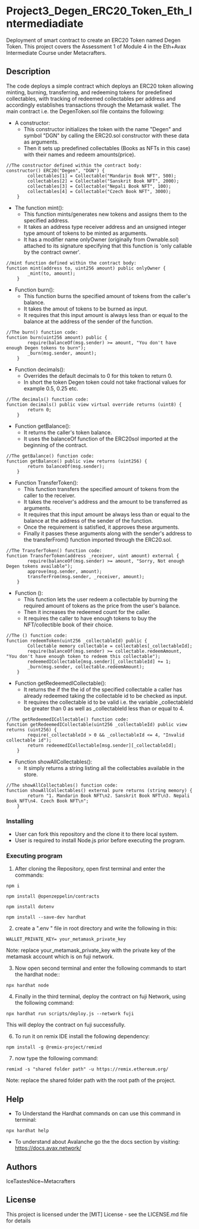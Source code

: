 # Project3_Degen_ERC20_Token_Eth_Intermediadiate

Deployment of smart contract to create an ERC20 Token named Degen Token.
This project covers the Assessment 1 of Module 4 in the Eth+Avax Intermediate Course under Metacrafters.

## Description

The code deploys a simple contract which deploys an ERC20 token allowing minting, burning, transferring, and redeeming tokens for predefined collectables, with tracking of redeemed collectables per address and accordingly establishes transactions through the Metamask wallet. The main contract i.e. the  DegenToken.sol file contains the following:
* A constructor:
	* This constructor initializes the token with the name "Degen" and symbol "DGN" by calling the ERC20.sol constructor with these data as arguments.
	* Then it sets up predefined collectables (Books as NFTs in this case) with their names and redeem amounts(price).
```
//The constructor defined within the contract body: 
constructor() ERC20("Degen", "DGN") {
        collectables[1] = Collectable("Mandarin Book NFT", 500);
        collectables[2] = Collectable("Sanskrit Book NFT", 2000);
        collectables[3] = Collectable("Nepali Book NFT", 100);
        collectables[4] = Collectable("Czech Book NFT", 3000);
    }
```

* The function mint():
  * This function mints/generates new tokens and assigns them to the specified address.
  * It takes an address type receiver address and an unsigned integer type amount of tokens to be minted as arguments.
  * It has a modifier name onlyOwner (originally from Ownable.sol) attached to its signature specifying that this function is 'only callable by the contract owner'.
```
//mint function defined within the contract body:
function mint(address to, uint256 amount) public onlyOwner {
        _mint(to, amount);
    }
```
* Function burn():
  * This function burns the specified amount of tokens from the caller's balance.
  * It takes the amout of tokens to be burned as input.
  * It requires that this input amount is always less than or equal to the balance at the address of the sender of the function.
```
//The burn() function code: 
function burn(uint256 amount) public {
        require(balanceOf(msg.sender) >= amount, "You don't have enough Degen tokens to burn");
        _burn(msg.sender, amount);
    }
```
* Function decimals():
  * Overrides the default decimals to 0 for this token to return 0.
  * In short the token Degen token could not take fractional values for example 0.5, 0.25 etc. 
```
//The decimals() function code: 
function decimals() public view virtual override returns (uint8) {
        return 0;
    }
```
* Function getBalance():
  * It returns the caller's token balance.
  * It uses the balanceOf function of the ERC20sol imported at the beginning of the contract.
```
//The getBalance() function code: 
function getBalance() public view returns (uint256) {
        return balanceOf(msg.sender);
    }
```
* Function TransferToken():
  * This function transfers the specified amount of tokens from the caller to the receiver.
  * It takes the receiver's address and the amount to be transferred as arguments. 
  * It requires that this input amount be always less than or equal to the balance at the address of the sender of the function.
  * Once the requirement is satisfied, it approves these arguments.
  * Finally it passes these arguments along with the sender's address to the transferFrom() function imported through the ERC20.sol.
```
//The TransferToken() function code: 
function TransferToken(address _receiver, uint amount) external {
        require(balanceOf(msg.sender) >= amount, "Sorry, Not enough Degen tokens available");
        approve(msg.sender, amount);
        transferFrom(msg.sender, _receiver, amount);
    }
```
* Function ():
  * This function lets the user redeem a collectable by burning the required amount of tokens as the price from the user's balance.
  * Then it increases the redeemed count for the caller.
  * It requires the caller to have enough tokens to buy the NFT/collectible book of their choice.
```
//The () function code: 
function redeemToken(uint256 _collectableId) public {
        Collectable memory collectable = collectables[_collectableId];
        require(balanceOf(msg.sender) >= collectable.redeemAmount, "You don't have enough token to redeem this collectable");
        redeemedICollectable[msg.sender][_collectableId] += 1;
        _burn(msg.sender, collectable.redeemAmount);
    }
```
* Function getRedeemedICollectable():
  * It returns the if the the id of the specified collectable a caller has already redeemed taking the collectable id to be checked as input.
  * It requires the collectable id to be valid i.e. the variable _collectableId be greater than 0 as well as _collectableId less than or equal to 4.
```
//The getRedeemedICollectable() function code: 
function getRedeemedICollectable(uint256 _collectableId) public view returns (uint256) {
        require(_collectableId > 0 && _collectableId <= 4, "Invalid collectable id");
        return redeemedICollectable[msg.sender][_collectableId];
    }
```
* Function showAllCollectables():
  * It simply returns a string listing all the collectables available in the store.
```
//The showAllCollectables() function code: 
function showAllCollectables() external pure returns (string memory) {
        return "1. Mandarin Book NFT\n2. Sanskrit Book NFT\n3. Nepali Book NFT\n4. Czech Book NFT\n";
    }
```


### Installing

* User can fork this repository and the clone it to there local system. 
* User is required to install Node.js prior before executing the program.


### Executing program

1. After cloning the Repository, open first terminal and enter the commands: 

```shell
npm i
```
```shell
npm install @openzeppelin/contracts
```
```shell
npm install dotenv
```
```shell
npm install --save-dev hardhat
```

2. create a ".env " file in root directory and write the following in this:
```shell
WALLET_PRIVATE_KEY= your_metamask_private_key
```
Note: replace your_metamask_private_key with the private key of the metamask account which is on fuji network.

3. Now open second terminal and enter the following commands to start the hardhat node::

```shell
npx hardhat node
```

4. Finally in the third terminal, deploy the contract on fuji Network, using the following command:

```shell
npx hardhat run scripts/deploy.js --network fuji
```
This will deploy the contract on fuji successfully.

6. To run it on remix IDE install the following dependency:

```shell
npm install -g @remix-project/remixd
```

7. now type the following command:

```shell
remixd -s "shared folder path" -u https://remix.ethereum.org/
```
Note: replace the shared folder path with the root path of the project.

## Help

* To Understand the Hardhat commands on can use this command in terminal:
```
npx hardhat help
```
* To understand about Avalanche go the the docs section by visiting: https://docs.avax.network/

## Authors

IceTastesNice~Metacrafters

## License

This project is licensed under the [MIT] License - see the LICENSE.md file for details

